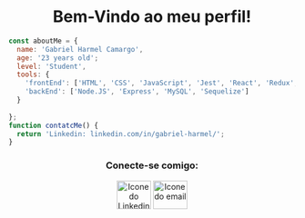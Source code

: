 <h1 align="center">Bem-Vindo ao meu perfil!</h1>

```JavaScript
const aboutMe = {
  name: 'Gabriel Harmel Camargo',
  age: '23 years old';
  level: 'Student',
  tools: {
    'frontEnd': ['HTML', 'CSS', 'JavaScript', 'Jest', 'React', 'Redux', 'RTL'],
    'backEnd': ['Node.JS', 'Express', 'MySQL', 'Sequelize']
  }
  
};
function contatcMe() {
  return 'Linkedin: linkedin.com/in/gabriel-harmel/';
}
```

<h3 align="center"> Conecte-se comigo:</h3>

<p align="center">
<a align="center" href="https://www.linkedin.com/in/gabriel-harmel/" target="_blank"><img align="center" src="https://user-images.githubusercontent.com/93008789/160024359-0edb6efe-71b3-47b9-b26a-ce21dd12bd1c.svg" alt="Icone do Linkedin" height="50" width="60" /></a> <a  align="center" href="mailto:gabriel.harmel@hotmail.com" target="_blank"><img align="center" src="https://user-images.githubusercontent.com/93008789/160025050-f5f2fe71-6bca-4bad-b194-5868fde5d5dd.svg" alt="Icone do email" height="50" width="60"></a>
</p>
